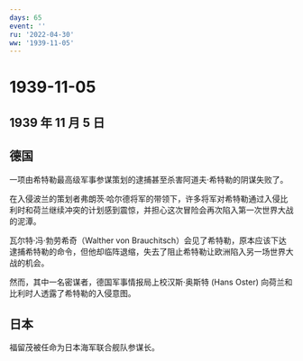 ```yaml
---
days: 65
event: ''
ru: '2022-04-30'
ww: '1939-11-05'
---
```


# 1939-11-05

## 1939 年 11 月 5 日

## 德国

一项由希特勒最高级军事参谋策划的逮捕甚至杀害阿道夫·希特勒的阴谋失败了。

在入侵波兰的策划者弗朗茨·哈尔德将军的带领下，许多将军对希特勒通过入侵比利时和荷兰继续冲突的计划感到震惊，并担心这次冒险会再次陷入第一次世界大战的泥潭。

瓦尔特·冯·勃劳希奇（Walther von
Brauchitsch）会见了希特勒，原本应该下达逮捕希特勒的命令，但他却临阵退缩，失去了阻止希特勒让欧洲陷入另一场世界大战的机会。

然而，其中一名密谋者，德国军事情报局上校汉斯·奥斯特 (Hans Oster)
向荷兰和比利时人透露了希特勒的入侵意图。

## 日本

福留茂被任命为日本海军联合舰队参谋长。